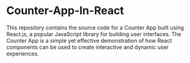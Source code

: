 # Counter-App-In-React
This repository contains the source code for a Counter App built using React.js, a popular JavaScript library for building user interfaces. The Counter App is a simple yet effective demonstration of how React components can be used to create interactive and dynamic user experiences.
